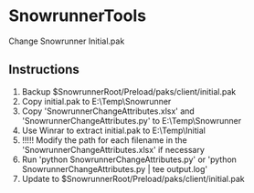 # SnowrunnerTools
Change Snowrunner Initial.pak

## Instructions
1. Backup $SnowrunnerRoot/Preload/paks/client/initial.pak
2. Copy initial.pak to E:\Temp\Snowrunner
3. Copy 'SnowrunnerChangeAttributes.xlsx' and 'SnowrunnerChangeAttributes.py' to E:\Temp\Snowrunner
4. Use Winrar to extract initial.pak to E:\Temp\Initial
5. !!!!! Modify the path for each filename in the 'SnowrunnerChangeAttributes.xlsx' if necessary
6. Run 'python SnowrunnerChangeAttributes.py' or 'python SnowrunnerChangeAttributes.py | tee output.log'
7. Update to $SnowrunnerRoot/Preload/paks/client/initial.pak
